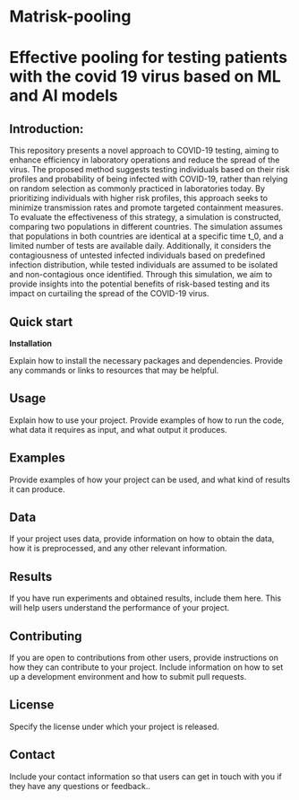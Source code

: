 # Matrisk-pooling

# Effective pooling for testing patients with the covid 19 virus based on ML and AI models

## Introduction:


This repository presents a novel approach to COVID-19 testing, aiming to enhance efficiency in laboratory operations and reduce the spread of the virus. The proposed method suggests testing individuals based on their risk profiles and probability of being infected with COVID-19, rather than relying on random selection as commonly practiced in laboratories today. By prioritizing individuals with higher risk profiles, this approach seeks to minimize transmission rates and promote targeted containment measures. To evaluate the effectiveness of this strategy, a simulation is constructed, comparing two populations in different countries. The simulation assumes that populations in both countries are identical at a specific time t_0, and a limited number of tests are available daily. Additionally, it considers the contagiousness of untested infected individuals based on predefined infection distribution, while tested individuals are assumed to be isolated and non-contagious once identified. Through this simulation, we aim to provide insights into the potential benefits of risk-based testing and its impact on curtailing the spread of the COVID-19 virus.




## Quick start
__Installation__

Explain how to install the necessary packages and dependencies. Provide any commands or links to resources that may be helpful.

## Usage

Explain how to use your project. Provide examples of how to run the code, what data it requires as input, and what output it produces.

## Examples

Provide examples of how your project can be used, and what kind of results it can produce.

## Data

If your project uses data, provide information on how to obtain the data, how it is preprocessed, and any other relevant information.

## Results

If you have run experiments and obtained results, include them here. This will help users understand the performance of your project.

## Contributing

If you are open to contributions from other users, provide instructions on how they can contribute to your project. Include information on how to set up a development environment and how to submit pull requests.

## License

Specify the license under which your project is released.

## Contact

Include your contact information so that users can get in touch with you if they have any questions or feedback..

